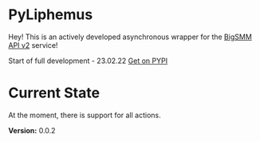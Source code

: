 # PyLiphemus

Hey! This is an actively developed asynchronous wrapper for the [BigSMM API v2](https://bigsmm.ru/docs/api/v2/) service!


Start of full development - 23.02.22
[Get on PYPI](https://pypi.org/project/pyliphemus/)

# Current State
At the moment, there is support for all actions.

**Version:** 0.0.2
